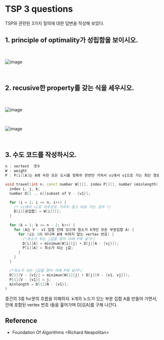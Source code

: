 # TSP 3 questions
TSP와 관련된 3가지 질의에 대한 답변을 작성해 보았다.

## 1. principle of optimality가 성립함을 보이시오.

<br>

![image](https://img1.daumcdn.net/thumb/R1280x0/?scode=mtistory2&fname=https%3A%2F%2Fblog.kakaocdn.net%2Fdn%2FdpXden%2FbtsbEmREu8P%2F1FRbx0K7XlLxCds6Y6ZqR0%2Fimg.jpg)

<br>

## 2. recusive한 property를 갖는 식을 세우시오.

<br>

![image](https://img1.daumcdn.net/thumb/R1280x0/?scode=mtistory2&fname=https%3A%2F%2Fblog.kakaocdn.net%2Fdn%2FmpUqY%2FbtsbtenJ9xn%2Fj0VxtIjWhhgSkOmOSt9dM0%2Fimg.jpg)

<br>

![image](https://img1.daumcdn.net/thumb/R1280x0/?scode=mtistory2&fname=https%3A%2F%2Fblog.kakaocdn.net%2Fdn%2FcOG243%2FbtsbvpJwZxB%2FwFq3Updq68BG5FHQC8zBek%2Fimg.jpg)

<br>


## 3. 수도 코드를 작성하시오.
```c++
n : vertext  갯수
W : weight
P : P[i][A]는 A에 속한 모든 도시를 정확히 한번만 거쳐서 vi에서 v1으로 가는 최단 경로에서, vi 다음에 오는 첫 도시의 인덱스

void travel(int n, const number W[][], index P[][], number &minlength) {
  index i, j, k;
  number D[1 .. n][subset of V - {v1}];

  for (i = 2; i <= n; i++) {
    /* vi에서 v1로 아무곳도 거치지 않고 바로 가는 경우 */
    D[i][공집합] = W[i][1];
  }
  
  for (k = 1; k <= n - 2; k++) {
    for (A는 V - v1 집합 안에 있으며 원소가 k개인 모든 부분집합 A) {
      for (i는 1이 아니며 A에 속하지 않는 vertex 번호) {
        /*최소가 되는 j값을 찾아 아래 P에 넣기*/
        D[i][A] = minimum(W[i][j] + D[j][A - {vj}]);
        P[i][A] = 최소가 되는 j값;
      }
    }
  }

  /*최소가 되는 j값을 찾아 아래 P에 넣기*/
  D[1][V - {v1}] = minimun(W[1][j] + D[j][V - {v1, vj}]);
  P[1][V - {v1}] = j;
  minlength = D[1][N - {v1}];
}
```

중간의 3중 for문의 흐름을 이해하자.
k개의 노드가 있는 부분 집합 A를 만들어 가면서,
안에 포함된 vertex 번호 i들을 훑어가며 D[i][A]를 구해 나간다.

## Reference
- Foundation Of Algorithms \<Richard Neapolitan>
